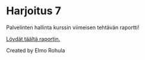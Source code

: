 # Harjoitus 7

Palvelinten hallinta kurssin viimeisen tehtävän raportti!

[Löydät täältä raportin.](./text/harj7_report.md)

Created by Elmo Rohula